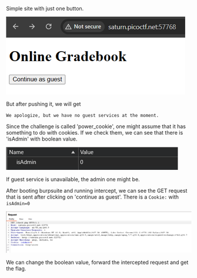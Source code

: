 Simple site with just one button.

![alt text](imgs/image.png)

But after pushing it, we will get
```
We apologize, but we have no guest services at the moment.
```

Since the challenge is called 'power_cookie', one might assume that it has something to do with cookies.
If we check them, we can see that there is 'isAdmin' with boolean value.

![alt text](imgs/image-1.png)

If guest service is unavailable, the admin one might be.

After booting burpsuite and running intercept, we can see the GET request that is sent after clicking on 'continue as guest'. There is a `Cookie:` with `isAdmin=0`

![alt text](imgs/image-2.png)

We can change the boolean value, forward the intercepted request and get the flag.
